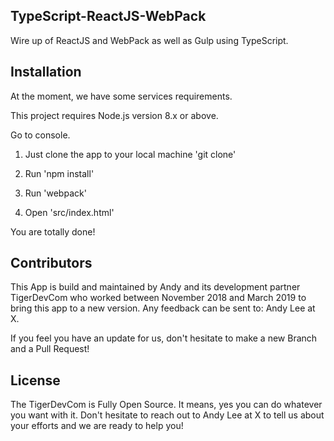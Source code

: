 ## TypeScript-ReactJS-WebPack

Wire up of ReactJS and WebPack as well as Gulp using TypeScript.

## Installation

At the moment, we have some services requirements.

This project requires Node.js version 8.x or above.

Go to console.

1) Just clone the app to your local machine 'git clone'

2) Run 'npm install'

3) Run 'webpack'

4) Open 'src/index.html'

You are totally done!

## Contributors

This App is build and maintained by Andy and its development partner TigerDevCom who worked between November 2018 and March 2019 to bring this app to a new version. Any feedback can be sent to: Andy Lee at X.

If you feel you have an update for us, don't hesitate to make a new Branch and a Pull Request!

## License

The TigerDevCom is Fully Open Source. It means, yes you can do whatever you want with it. Don't hesitate to reach out to Andy Lee at X to tell us about your efforts and we are ready to help you!
